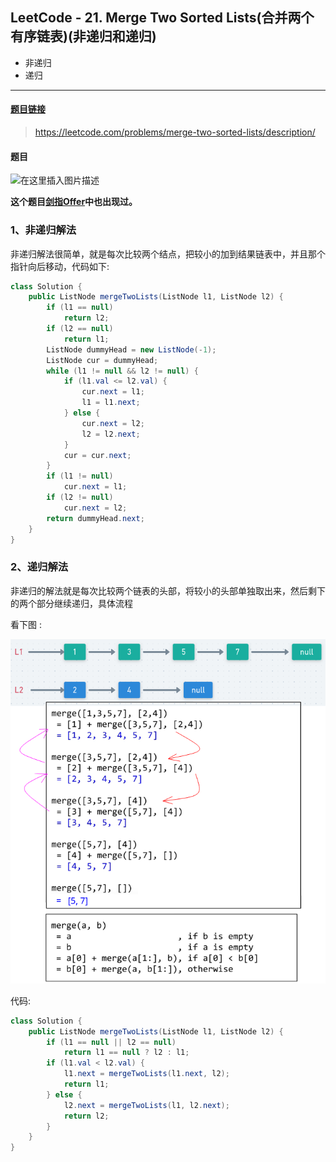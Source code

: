 ﻿## LeetCode - 21. Merge Two Sorted Lists(合并两个有序链表)(非递归和递归)

 - 非递归
 - 递归
***
#### [题目链接](https://leetcode.com/problems/merge-two-sorted-lists/description/)

> https://leetcode.com/problems/merge-two-sorted-lists/description/

#### 题目
![在这里插入图片描述](images/21_t.png)

**这个题目[剑指Offer](https://github.com/ZXZxin/ZXNotes/blob/master/%E5%88%B7%E9%A2%98/Other/%E5%89%91%E6%8C%87Offer/%E5%89%91%E6%8C%87Offer%20-%2016%20-%20%E5%90%88%E5%B9%B6%E4%B8%A4%E4%B8%AA%E6%8E%92%E5%BA%8F%E7%9A%84%E9%93%BE%E8%A1%A8.md)中也出现过。**

### 1、非递归解法
非递归解法很简单，就是每次比较两个结点，把较小的加到结果链表中，并且那个指针向后移动，代码如下: 

```java
class Solution {
    public ListNode mergeTwoLists(ListNode l1, ListNode l2) {
        if (l1 == null)
            return l2;
        if (l2 == null)
            return l1;
        ListNode dummyHead = new ListNode(-1);
        ListNode cur = dummyHead;
        while (l1 != null && l2 != null) {
            if (l1.val <= l2.val) {
                cur.next = l1;
                l1 = l1.next;
            } else {
                cur.next = l2;
                l2 = l2.next;
            }
            cur = cur.next;
        }
        if (l1 != null)
            cur.next = l1;
        if (l2 != null)
            cur.next = l2;
        return dummyHead.next;
    }
}
```


### 2、递归解法
非递归的解法就是每次比较两个链表的头部，将较小的头部单独取出来，然后剩下的两个部分继续递归，具体流程

看下图 : 

![在这里插入图片描述](images/21_s.png)

代码: 

```java
class Solution {
    public ListNode mergeTwoLists(ListNode l1, ListNode l2) {
        if (l1 == null || l2 == null)
            return l1 == null ? l2 : l1;
        if (l1.val < l2.val) {
            l1.next = mergeTwoLists(l1.next, l2);
            return l1;
        } else {
            l2.next = mergeTwoLists(l1, l2.next);
            return l2;
        }
    }
}
```

